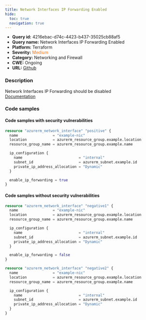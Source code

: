 ```yaml
---
title: Network Interfaces IP Forwarding Enabled
hide:
  toc: true
  navigation: true
---
```


-   **Query id:** 4216ebac-d74c-4423-b437-35025cb88af5
-   **Query name:** Network Interfaces IP Forwarding Enabled
-   **Platform:** Terraform
-   **Severity:** <span style="color:#ff7213">Medium</span>
-   **Category:** Networking and Firewall
-   **CWE:** Ongoing
-   **URL:** [Github](https://github.com/DataDog/kics/tree/master/assets/queries/terraform/azure/network_interfaces_ip_forwarding_enabled)

### Description
Network Interfaces IP Forwarding should be disabled<br>
[Documentation](https://registry.terraform.io/providers/hashicorp/azurerm/latest/docs/resources/network_interface#enable_ip_forwarding)

### Code samples
#### Code samples with security vulnerabilities
```tf title="Positive test num. 1 - tf file" hl_lines="12"
resource "azurerm_network_interface" "positive" {
  name                = "example-nic"
  location            = azurerm_resource_group.example.location
  resource_group_name = azurerm_resource_group.example.name

  ip_configuration {
    name                          = "internal"
    subnet_id                     = azurerm_subnet.example.id
    private_ip_address_allocation = "Dynamic"
  }

  enable_ip_forwarding = true
}

```


#### Code samples without security vulnerabilities
```tf title="Negative test num. 1 - tf file"
resource "azurerm_network_interface" "negative1" {
  name                = "example-nic"
  location            = azurerm_resource_group.example.location
  resource_group_name = azurerm_resource_group.example.name

  ip_configuration {
    name                          = "internal"
    subnet_id                     = azurerm_subnet.example.id
    private_ip_address_allocation = "Dynamic"
  }

  enable_ip_forwarding = false
}

```
```tf title="Negative test num. 2 - tf file"
resource "azurerm_network_interface" "negative2" {
  name                = "example-nic"
  location            = azurerm_resource_group.example.location
  resource_group_name = azurerm_resource_group.example.name

  ip_configuration {
    name                          = "internal"
    subnet_id                     = azurerm_subnet.example.id
    private_ip_address_allocation = "Dynamic"
  }
}

```
